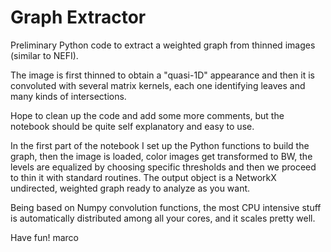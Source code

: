 # Graph Extractor
Preliminary Python code to extract a weighted graph from thinned images (similar to NEFI).

The image is first thinned to obtain a "quasi-1D" appearance and then it is convoluted with several matrix kernels, each one identifying leaves and many kinds of intersections.

Hope to clean up the code and add some more comments, but the notebook should be quite self explanatory and easy to use.

In the first part of the notebook I set up the Python functions to build the graph, then the image is loaded, color images get transformed to BW, the levels are equalized by choosing specific thresholds and then we proceed to thin it with standard routines.
The output object is a NetworkX undirected, weighted graph ready to analyze as you want.

Being based on Numpy convolution functions, the most CPU intensive stuff is automatically distributed among all your cores, and it scales pretty well.

Have fun!
marco
